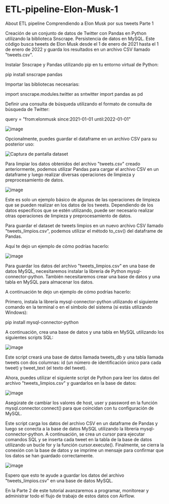 ﻿# ETL-pipeline-Elon-Musk-1

About
ETL pipeline Comprendiendo a Elon Musk por sus tweets Parte 1

Creación de un conjunto de datos de Twitter con Pandas en Python utilizando la biblioteca Snscrape. Persistencia de datos en MySQL.
Este código busca tweets de Elon Musk desde el 1 de enero de 2021 hasta el 1 de enero de 2022 y guarda los resultados en un archivo CSV llamado "tweets.csv".

Instalar Snscrape y Pandas utilizando pip en tu entorno virtual de Python:

pip install snscrape pandas

Importar las bibliotecas necesarias:

import snscrape.modules.twitter as sntwitter
import pandas as pd

Definir una consulta de búsqueda utilizando el formato de consulta de búsqueda de Twitter:

query = "from:elonmusk since:2021-01-01 until:2022-01-01"

![image](https://user-images.githubusercontent.com/29576337/222800127-15db4a43-10c9-41ae-8593-3a1049a94340.png)

Opcionalmente, puedes guardar el dataframe en un archivo CSV para su posterior uso:

![Captura de pantalla dataset](https://user-images.githubusercontent.com/29576337/222799377-f63f3727-6404-456b-9618-5cd0f2754edb.png)

Para limpiar los datos obtenidos del archivo "tweets.csv" creado anteriormente, podemos utilizar Pandas para cargar el archivo CSV en un dataframe y luego realizar diversas operaciones de limpieza y preprocesamiento de datos.

![image](https://user-images.githubusercontent.com/29576337/222800293-0d3e06e7-d45b-4f21-87d5-08c07dc617d0.png)

Este es solo un ejemplo básico de algunas de las operaciones de limpieza que se pueden realizar en los datos de los tweets. Dependiendo de los datos específicos que se estén utilizando, puede ser necesario realizar otras operaciones de limpieza y preprocesamiento de datos.

Para guardar el dataset de tweets limpios en un nuevo archivo CSV llamado "tweets_limpios.csv", podemos utilizar el método to_csv() del dataframe de Pandas.

Aquí te dejo un ejemplo de cómo podrías hacerlo:

![image](https://user-images.githubusercontent.com/29576337/222800541-a213d0db-74eb-4623-b3b5-6a4ac3e68e02.png)

Para guardar los datos del archivo "tweets_limpios.csv" en una base de datos MySQL, necesitaremos instalar la librería de Python mysql-connector-python. También necesitaremos crear una base de datos y una tabla en MySQL para almacenar los datos.

A continuación te dejo un ejemplo de cómo podrías hacerlo:

Primero, instala la librería mysql-connector-python utilizando el siguiente comando en la terminal o en el símbolo del sistema (si estás utilizando Windows):

pip install mysql-connector-python

A continuación, crea una base de datos y una tabla en MySQL utilizando los siguientes scripts SQL:

![image](https://user-images.githubusercontent.com/29576337/222800804-8223bab2-c040-48c8-8fca-6c101bd9e6ae.png)

Este script creará una base de datos llamada tweets_db y una tabla llamada tweets con dos columnas: id (un número de identificación único para cada tweet) y tweet_text (el texto del tweet).

Ahora, puedes utilizar el siguiente script de Python para leer los datos del archivo "tweets_limpios.csv" y guardarlos en la base de datos:

![image](https://user-images.githubusercontent.com/29576337/222800983-10771306-103e-43ed-b9ab-dd85b3185bf5.png)

Asegúrate de cambiar los valores de host, user y password en la función mysql.connector.connect() para que coincidan con tu configuración de MySQL.

Este script carga los datos del archivo CSV en un dataframe de Pandas y luego se conecta a la base de datos MySQL utilizando la librería mysql-connector-python. A continuación, se crea un cursor para ejecutar comandos SQL y se inserta cada tweet en la tabla de la base de datos utilizando un bucle for y la función cursor.execute(). Finalmente, se cierra la conexión con la base de datos y se imprime un mensaje para confirmar que los datos se han guardado correctamente.

![image](https://user-images.githubusercontent.com/29576337/222815627-471c9ecd-ccbc-4fa4-9590-93b5d5a9b839.png)


Espero que esto te ayude a guardar los datos del archivo "tweets_limpios.csv" en una base de datos MySQL.

En la Parte 2 de este tutorial avanzaremos a programar, monitorear y administrar todo el flujo de trabajo de estos datos con Airflow.
